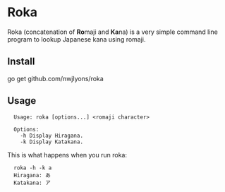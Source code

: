 # Roka

Roka (concatenation of **Ro**maji and **Ka**na) is a very simple command line program to lookup Japanese kana using romaji.

## Install

  go get github.com/nwjlyons/roka

## Usage

~~~
  Usage: roka [options...] <romaji character>

  Options:
    -h Display Hiragana.
    -k Display Katakana.
~~~

This is what happens when you run roka:

~~~
  roka -h -k a
  Hiragana: あ
  Katakana: ア
~~~